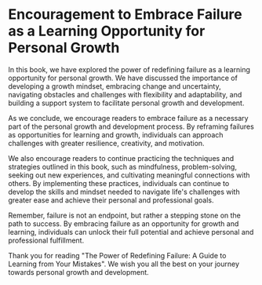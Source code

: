 # Encouragement to Embrace Failure as a Learning Opportunity for Personal Growth

In this book, we have explored the power of redefining failure as a learning opportunity for personal growth. We have discussed the importance of developing a growth mindset, embracing change and uncertainty, navigating obstacles and challenges with flexibility and adaptability, and building a support system to facilitate personal growth and development.

As we conclude, we encourage readers to embrace failure as a necessary part of the personal growth and development process. By reframing failures as opportunities for learning and growth, individuals can approach challenges with greater resilience, creativity, and motivation.

We also encourage readers to continue practicing the techniques and strategies outlined in this book, such as mindfulness, problem-solving, seeking out new experiences, and cultivating meaningful connections with others. By implementing these practices, individuals can continue to develop the skills and mindset needed to navigate life's challenges with greater ease and achieve their personal and professional goals.

Remember, failure is not an endpoint, but rather a stepping stone on the path to success. By embracing failure as an opportunity for growth and learning, individuals can unlock their full potential and achieve personal and professional fulfillment.

Thank you for reading "The Power of Redefining Failure: A Guide to Learning from Your Mistakes". We wish you all the best on your journey towards personal growth and development.
